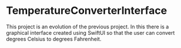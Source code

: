 # TemperatureConverterInterface
This project is an evolution of the previous project. In this there is a graphical interface created using SwiftUI so that the user can convert degrees Celsius to degrees Fahrenheit.
